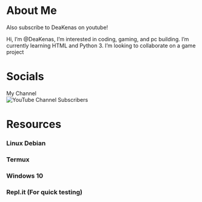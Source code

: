<h1>About Me</h1>
  <p>Also subscribe to DeaKenas on youtube!</p>
</div>

<div><p> Hi, I’m @DeaKenas, I’m interested in coding, gaming, and pc building. I’m currently learning HTML and Python 3. I’m looking to collaborate on a game project

<div><h1>Socials</h1>
  <div>My Channel<div>
  <div>   
  <img alt="YouTube Channel Subscribers" src="https://img.shields.io/youtube/channel/subscribers/UCIRQg-fYoe77mZ4DLcq4E9Q?color=%2300FFFF&style=for-the-badge">

<div><h1>Resources</h1>
  <div><h3>Linux Debian</h3>
  <div><h3>Termux</h3>
  <div><h3>Windows 10</h3>
  <div><h3>Repl.it (For quick testing)</h3>

<!---
DeaKenas/DeaKenas is a ✨ special ✨ repository because its `README.md` (this file) appears on your GitHub profile.
You can click the Preview link to take a look at your changes.
--->
